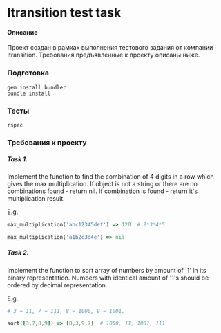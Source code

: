 # Itransition test task

#### Описание

Проект создан в рамках выполнения тестового задания от компании Itransition. Требования предъявленные к проекту описаны ниже.

### Подготовка
```
gem install bundler
bundle install
```

### Тесты
```
rspec
```

### Требования к проекту

##### Task 1.

Implement the function to find the combination of 4 digits in a row which gives the max multiplication. If object is not a string or there are no combinations found - return nil. If combination is found - return it's multiplication result.

E.g.

```ruby
max_multiplication('abc12345def') => 120  # 2*3*4*5

max_multiplication('a1b2c3d4e') => nil
```

##### Task 2.

Implement the function to sort array of numbers by amount of '1' in its binary representation. Numbers with identical amount of '1's should be ordered by decimal representation.

E.g.

```ruby
# 3 = 11, 7 = 111, 8 = 1000, 9 = 1001.

sort([3,7,8,9]) => [8,3,9,7]  # 1000, 11, 1001, 111
```
